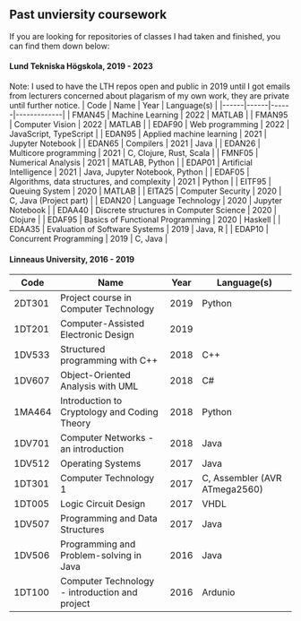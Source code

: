 ## Past unviersity coursework
If you are looking for repositories of classes I had taken and finished, you can find them down below:
#### Lund Tekniska Högskola, 2019 - 2023
Note: I used to have the LTH repos open and public in 2019 until I got emails from lecturers concerned about plagarism of my own work, they are private until further notice.
| Code | Name | Year | Language(s) |
|------|------|------|-------------|
| FMAN45 | Machine Learning | 2022 | MATLAB |
| FMAN95 | Computer Vision | 2022 | MATLAB |
| EDAF90 | Web programming | 2022 | JavaScript, TypeScript |
| EDAN95 | Applied machine learning | 2021 | Jupyter Notebook |
| EDAN65 | Compilers | 2021 | Java |
| EDAN26 | Multicore programming | 2021 | C, Clojure, Rust, Scala |
| FMNF05 | Numerical Analysis | 2021 | MATLAB, Python |
| EDAP01 | Artificial Intelligence | 2021 | Java, Jupyter Notebook, Python |
| EDAF05 | Algorithms, data structures, and complexity | 2021 | Python |
| EITF95 | Queuing System | 2020 | MATLAB |
| EITA25 | Computer Security | 2020 | C, Java (Project part) |
| EDAN20 | Language Technology | 2020 | Jupyter Notebook |
| EDAA40 | Discrete structures in Computer Science | 2020 | Clojure |
| EDAF95 | Basics of Functional Programming | 2020 | Haskell |
| EDAA35 | Evaluation of Software Systems | 2019 | Java, R |
| EDAP10 | Concurrent Programming | 2019 | C, Java |

#### Linneaus University, 2016 - 2019

| Code | Name | Year | Language(s) |
|------|------|------|-------------|
| 2DT301 | Project course in Computer Technology | 2019 | Python |
| 1DT201 | Computer-Assisted Electronic Design | 2019 | |
| 1DV533 | Structured programming with C++ | 2018 | C++ |
| 1DV607 | Object-Oriented Analysis with UML | 2018 | C# |
| 1MA464 | Introduction to Cryptology and Coding Theory | 2018 | Python |
| 1DV701 | Computer Networks - an introduction | 2018 | Java |
| 1DV512 | Operating Systems | 2017 | Java |
| 1DT301 | Computer Technology 1 | 2017 | C, Assembler (AVR ATmega2560) |
| 1DT005 | Logic Circuit Design | 2017 | VHDL |
| 1DV507 | Programming and Data Structures | 2017 | Java |
| 1DV506 | Programming and Problem-solving in Java | 2016 | Java |
| 1DT100 | Computer Technology - introduction and project | 2016 | Ardunio |
